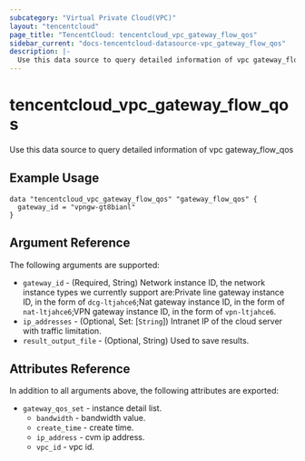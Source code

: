 ```yaml
---
subcategory: "Virtual Private Cloud(VPC)"
layout: "tencentcloud"
page_title: "TencentCloud: tencentcloud_vpc_gateway_flow_qos"
sidebar_current: "docs-tencentcloud-datasource-vpc_gateway_flow_qos"
description: |-
  Use this data source to query detailed information of vpc gateway_flow_qos
---
```


# tencentcloud_vpc_gateway_flow_qos

Use this data source to query detailed information of vpc gateway_flow_qos

## Example Usage

```hcl
data "tencentcloud_vpc_gateway_flow_qos" "gateway_flow_qos" {
  gateway_id = "vpngw-gt8bianl"
}
```

## Argument Reference

The following arguments are supported:

* `gateway_id` - (Required, String) Network instance ID, the network instance types we currently support are:Private line gateway instance ID, in the form of `dcg-ltjahce6`;Nat gateway instance ID, in the form of `nat-ltjahce6`;VPN gateway instance ID, in the form of `vpn-ltjahce6`.
* `ip_addresses` - (Optional, Set: [`String`]) Intranet IP of the cloud server with traffic limitation.
* `result_output_file` - (Optional, String) Used to save results.

## Attributes Reference

In addition to all arguments above, the following attributes are exported:

* `gateway_qos_set` - instance detail list.
  * `bandwidth` - bandwidth value.
  * `create_time` - create time.
  * `ip_address` - cvm ip address.
  * `vpc_id` - vpc id.



